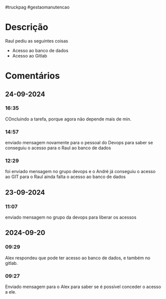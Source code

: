 #truckpag #gestaomanutencao 
# Descrição 
Raul pediu as seguintes coisas
- Acesso ao banco de dados 
- Acesso ao Gitlab

# Comentários 
## 24-09-2024
### 16:35
COncluindo a tarefa, porque agora não depende mais de min. 
### 14:57
enviado mensagem novamente para o pessoal do Devops para saber se conseguiu o acesso para o Raul ao banco de dados 
### 12:29
foi enviado mensagem no grupo devops e o André já conseguiu o acesso ao GIT para o Raul
ainda falta o acesso ao banco de dados
## 23-09-2024
### 11:07
enviado mensagem no grupo da devops para liberar os acessos 

## 2024-09-20
### 09:29
Alex respondeu que pode ter acesso ao banco de dados, e também no gitlab. 
### 09:27
Enviado mensagem para o Alex para saber se é possível conceder o acesso a ele. 